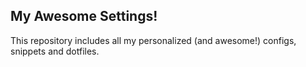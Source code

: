 ## My Awesome Settings!

This repository includes all my personalized (and awesome!) configs, snippets and dotfiles.
